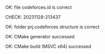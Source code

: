 OK: file codeforces.id is correct
CHECK: 20231128-213437
OK: folder prj.codeforces structure is correct
OK: CMake generator successed
OK: CMake build (MSVC x64) successed
